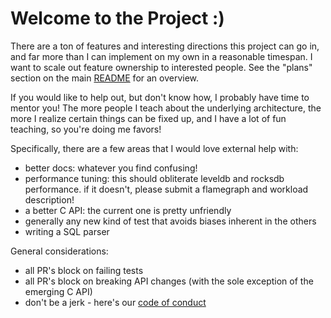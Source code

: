 # Welcome to the Project :)

There are a ton of features and interesting directions this project can go in, and
far more than I can implement on my own in a reasonable timespan. I want to scale out
feature ownership to interested people. See the "plans" section on the main
[README](/README.md) for an overview.

If you would like to help out, but don't know how, I probably have time to mentor you!
The more people I teach about the underlying architecture, the more I realize
certain things can be fixed up, and I have a lot of fun teaching, so you're doing me
favors!

Specifically, there are a few areas that I would love external help with:

* better docs: whatever you find confusing!
* performance tuning: this should obliterate leveldb and rocksdb performance.
  if it doesn't, please submit a flamegraph and workload description!
* a better C API: the current one is pretty unfriendly
* generally any new kind of test that avoids biases inherent in the others
* writing a SQL parser

General considerations:

* all PR's block on failing tests
* all PR's block on breaking API changes (with the sole exception of the emerging C API)
* don't be a jerk - here's our [code of conduct](./code-of-conduct.md)
